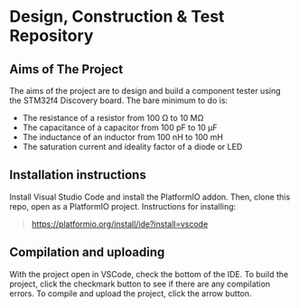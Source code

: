 # Design, Construction & Test Repository

## Aims of The Project
The aims of the project are to design and build a component tester using the STM32f4 Discovery board. The bare minimum to do is:
 - The resistance of a resistor from 100 Ω to 10 MΩ
 - The capacitance of a capacitor from 100 pF to 10 μF
 - The inductance of an inductor from 100 nH to 100 mH
 - The saturation current and ideality factor of a diode or LED

## Installation instructions
Install Visual Studio Code and install the PlatformIO addon. Then, clone this repo, open as a PlatformIO project.
Instructions for installing:
> https://platformio.org/install/ide?install=vscode

## Compilation and uploading
With the project open in VSCode, check the bottom of the IDE. To build the project, click the checkmark button to see if there are any compilation errors. To compile and upload the project, click the arrow button.
